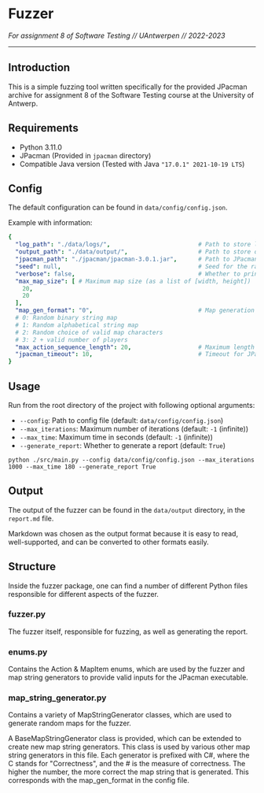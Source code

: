 # Fuzzer
*For assignment 8 of Software Testing // UAntwerpen // 2022-2023*
___

## Introduction

This is a simple fuzzing tool written specifically for the provided JPacman archive for assignment 8 of the Software
Testing course at the University of Antwerp.

## Requirements

- Python 3.11.0
- JPacman (Provided in `jpacman` directory)
- Compatible Java version (Tested with Java `"17.0.1" 2021-10-19 LTS`)

## Config

The default configuration can be found in `data/config/config.json`.

Example with information:

```yaml
{
  "log_path": "./data/logs/",                         # Path to store logs
  "output_path": "./data/output/",                    # Path to store output  (e.g. generated maps and the report)
  "jpacman_path": "./jpacman/jpacman-3.0.1.jar",      # Path to JPacman executable
  "seed": null,                                       # Seed for the random generator, null for random seed
  "verbose": false,                                   # Whether to print verbose output
  "max_map_size": [ # Maximum map size (as a list of [width, height])
    20,
    20
  ],
  "map_gen_format": "0",                              # Map generation format, a measure of correctness
  # 0: Random binary string map
  # 1: Random alphabetical string map
  # 2: Random choice of valid map characters
  # 3: 2 + valid number of players
  "max_action_sequence_length": 20,                   # Maximum length of the action sequence
  "jpacman_timeout": 10,                              # Timeout for JPacman in seconds
}
```

## Usage

Run from the root directory of the project with following optional arguments:

- `--config`: Path to config file (default: `data/config/config.json`)
- `--max_iterations`: Maximum number of iterations (default: `-1` (infinite))
- `--max_time`: Maximum time in seconds (default: `-1` (infinite))
- `--generate_report`: Whether to generate a report (default: `True`)

```shell
python ./src/main.py --config data/config/config.json --max_iterations 1000 --max_time 180 --generate_report True
```

## Output

The output of the fuzzer can be found in the `data/output` directory, in the `report.md` file.

Markdown was chosen as the output format because it is easy to read, well-supported, and can be converted to other
formats easily.

## Structure

Inside the fuzzer package, one can find a number of different Python files responsible for different aspects of the
fuzzer.

### fuzzer.py

The fuzzer itself, responsible for fuzzing, as well as generating the report.

### enums.py

Contains the Action & MapItem enums, which are used by the fuzzer and map string generators to provide valid inputs for
the JPacman executable.

### map_string_generator.py

Contains a variety of MapStringGenerator classes, which are used to generate random maps for the fuzzer.

A BaseMapStringGenerator class is provided, which can be extended to create new map string generators. This class is
used by various other map string generators in this file. Each generator is prefixed with C#, where the C stands for
"Correctness", and the # is the measure of correctness. The higher the number, the more correct the map string that is
generated. This corresponds with the map_gen_format in the config file.